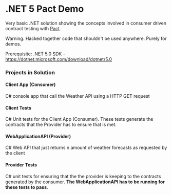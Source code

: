 # .NET 5 Pact Demo

Very basic .NET solution showing the concepts involved in consumer driven contract testing with [Pact](https://pact.io/).

Warning. Hacked together code that shouldn't be used anywhere. Purely for demos.

Prerequisite: .NET 5.0 SDK - https://dotnet.microsoft.com/download/dotnet/5.0

### Projects in Solution

#### Client App (Consumer)
C# console app that call the Weather API using a HTTP GET request

#### Client Tests
C# Unit tests for the Client App (Consumer). These tests generate the contracts that the Provider has to ensure that is met.

#### WebApplicationAPI (Provider)
C# Web API that just returns n amount of weather forecasts as requested by the client

#### Provider Tests
C# unit tests for ensuring that the the provider is keeping to the contracts generated by the consumer. **The WebApplicationAPI has to be running for these tests to pass**.
